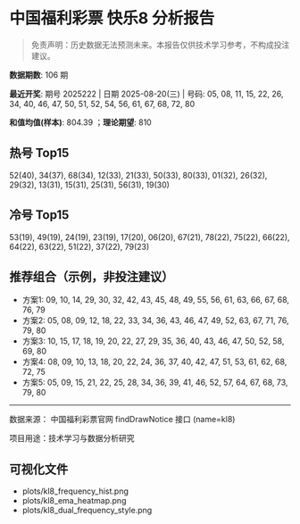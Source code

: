 # 中国福利彩票 快乐8 分析报告

> 免责声明：历史数据无法预测未来。本报告仅供技术学习参考，不构成投注建议。


**数据期数**: 106 期

**最近开奖**: 期号 2025222 | 日期 2025-08-20(三) | 号码: 05, 08, 11, 15, 22, 26, 34, 40, 46, 47, 50, 51, 52, 54, 56, 61, 67, 68, 72, 80

**和值均值(样本)**: 804.39 ；**理论期望**: 810


## 热号 Top15

52(40), 34(37), 68(34), 12(33), 21(33), 50(33), 80(33), 01(32), 26(32), 29(32), 13(31), 15(31), 25(31), 56(31), 19(30)


## 冷号 Top15

53(19), 49(19), 24(19), 23(19), 17(20), 06(20), 67(21), 78(22), 75(22), 66(22), 64(22), 63(22), 51(22), 37(22), 79(23)


## 推荐组合（示例，非投注建议）

- 方案1: 09, 10, 14, 29, 30, 32, 42, 43, 45, 48, 49, 55, 56, 61, 63, 66, 67, 68, 76, 79
- 方案2: 05, 08, 09, 12, 18, 22, 33, 34, 36, 43, 46, 47, 49, 52, 63, 67, 71, 76, 79, 80
- 方案3: 10, 15, 17, 18, 19, 20, 22, 27, 29, 35, 36, 40, 43, 46, 47, 50, 52, 58, 69, 80
- 方案4: 08, 09, 10, 13, 18, 20, 22, 24, 36, 37, 40, 42, 47, 51, 53, 61, 62, 68, 72, 75
- 方案5: 05, 09, 15, 21, 22, 25, 28, 34, 36, 39, 41, 46, 52, 57, 64, 67, 68, 73, 79, 80

---

数据来源： 中国福利彩票官网 findDrawNotice 接口 (name=kl8)

项目用途：技术学习与数据分析研究


## 可视化文件

- plots/kl8_frequency_hist.png
- plots/kl8_ema_heatmap.png
- plots/kl8_dual_frequency_style.png